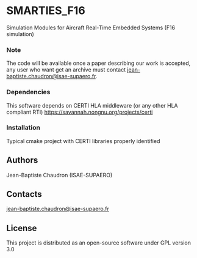 # SMARTIES_F16

Simulation Modules for Aircraft Real-Time Embedded Systems (F16 simulation)

### Note

The code will be available once a paper describing our work is accepted, any user who want get an archive must contact jean-baptiste.chaudron@isae-supaero.fr.

### Dependencies

This software depends on CERTI HLA middleware (or any other HLA compliant RTI)
https://savannah.nongnu.org/projects/certi

### Installation

Typical cmake project with CERTI libraries properly identified

## Authors

Jean-Baptiste Chaudron (ISAE-SUPAERO)

## Contacts

jean-baptiste.chaudron@isae-supaero.fr

## License

This project is distributed as an open-source software under GPL version 3.0
